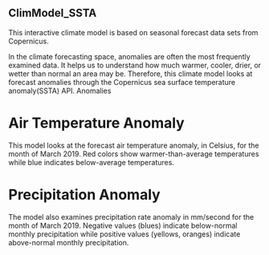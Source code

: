 ## ClimModel_SSTA
This interactive climate model is based on seasonal forecast data sets from Copernicus.

In the climate forecasting space, anomalies are often the most frequently examined data. It helps us to understand how much warmer, cooler, drier, or wetter than normal an area may be. Therefore, this climate model looks at forecast anomalies through the Copernicus sea surface temperature anomaly(SSTA) API.
Anomalies 

# Air Temperature Anomaly
This model looks at the forecast air temperature anomaly, in Celsius, for the month of March 2019. Red colors show warmer-than-average temperatures while blue indicates below-average temperatures.

# Precipitation Anomaly
The model also examines precipitation rate anomaly in mm/second for the month of March 2019. Negative values (blues) indicate below-normal monthly precipitation while positive values (yellows, oranges) indicate above-normal monthly precipitation.

